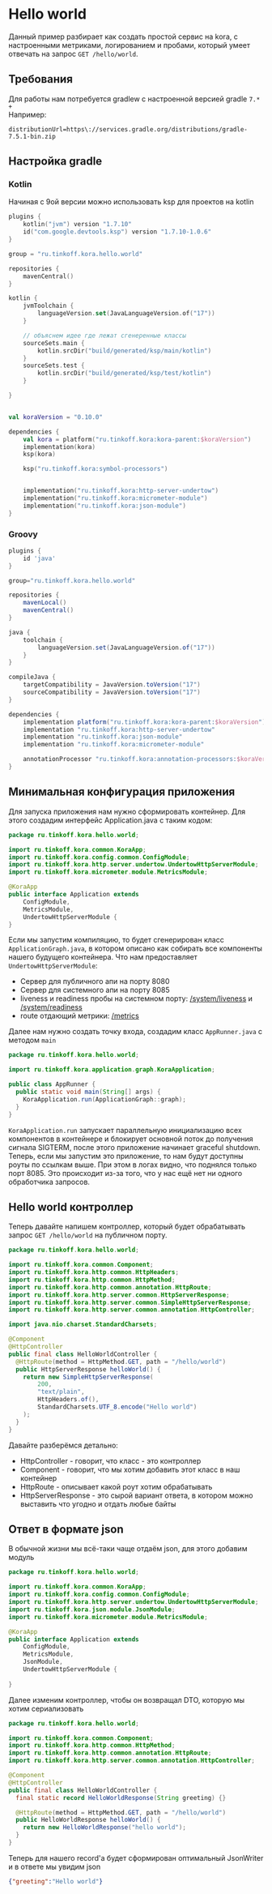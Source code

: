 # Hello world

Данный пример разбирает как создать простой сервис на kora, с настроенными метриками, логированием и пробами, который умеет отвечать на запрос `GET /hello/world`.

## Требования

Для работы нам потребуется gradlew с настроенной версией gradle `7.* +`  
Например:

```properties
distributionUrl=https\://services.gradle.org/distributions/gradle-7.5.1-bin.zip
```

## Настройка gradle 

### Kotlin
Начиная с 9ой версии можно использовать ksp для проектов на kotlin
```kotlin
plugins {
    kotlin("jvm") version "1.7.10"
    id("com.google.devtools.ksp") version "1.7.10-1.0.6"
}

group = "ru.tinkoff.kora.hello.world"

repositories {
    mavenCentral()
}

kotlin {
    jvmToolchain {
        languageVersion.set(JavaLanguageVersion.of("17"))
    }

    // объяснем идее где лежат сгенеренные классы
    sourceSets.main {
        kotlin.srcDir("build/generated/ksp/main/kotlin")
    }
    sourceSets.test {
        kotlin.srcDir("build/generated/ksp/test/kotlin")
    }

}


val koraVersion = "0.10.0"

dependencies {
    val kora = platform("ru.tinkoff.kora:kora-parent:$koraVersion")
    implementation(kora)
    ksp(kora)

    ksp("ru.tinkoff.kora:symbol-processors")


    implementation("ru.tinkoff.kora:http-server-undertow")
    implementation("ru.tinkoff.kora:micrometer-module")
    implementation("ru.tinkoff.kora:json-module")
}
```


### Groovy

```groovy
plugins {
    id 'java'
}

group="ru.tinkoff.kora.hello.world"

repositories {
    mavenLocal()
    mavenCentral()
}

java {
    toolchain {
        languageVersion.set(JavaLanguageVersion.of("17"))
    }
}

compileJava {
    targetCompatibility = JavaVersion.toVersion("17")
    sourceCompatibility = JavaVersion.toVersion("17")
}

dependencies {
    implementation platform("ru.tinkoff.kora:kora-parent:$koraVersion")
    implementation "ru.tinkoff.kora:http-server-undertow"
    implementation "ru.tinkoff.kora:json-module"
    implementation "ru.tinkoff.kora:micrometer-module"

    annotationProcessor "ru.tinkoff.kora:annotation-processors:$koraVersion"
}
```



## Минимальная конфигурация приложения

Для запуска приложения нам нужно сформировать контейнер. Для этого создадим интерфейс Application.java с таким кодом:

```java
package ru.tinkoff.kora.hello.world;

import ru.tinkoff.kora.common.KoraApp;
import ru.tinkoff.kora.config.common.ConfigModule;
import ru.tinkoff.kora.http.server.undertow.UndertowHttpServerModule;
import ru.tinkoff.kora.micrometer.module.MetricsModule;

@KoraApp
public interface Application extends
    ConfigModule,
    MetricsModule,
    UndertowHttpServerModule {
}
```

Если мы запустим компиляцию, то будет сгенерирован класс `ApplicationGraph.java`, в котором описано как собирать все компоненты нашего будущего контейнера.
Что нам предоставляет `UndertowHttpServerModule`:

* Сервер для публичного апи на порту 8080 
* Сервер для системного апи на порту 8085
* liveness и readiness пробы на системном порту: [/system/liveness](http://localhost:8085/system/liveness) и [/system/readiness](http://localhost:8085/system/readiness)    
* route отдающий метрики: [/metrics](http://localhost:8085/metrics)

Далее нам нужно создать точку входа, создадим класс `AppRunner.java` с методом `main`

```java
package ru.tinkoff.kora.hello.world;

import ru.tinkoff.kora.application.graph.KoraApplication;

public class AppRunner {
  public static void main(String[] args) {
    KoraApplication.run(ApplicationGraph::graph);
  }
}
```

`KoraApplication.run` запускает параллельную инициализацию всех компонентов в контейнере и блокирует основной поток до получения сигнала SIGTERM, после этого приложение начинает graceful shutdown.
Теперь, если мы запустим это приложение, то нам будут доступны роуты по ссылкам выше.
При этом в логах видно, что поднялся только порт 8085. Это происходит из-за того, что у нас ещё нет ни одного обработчика запросов. 

## Hello world контроллер
Теперь давайте напишем контроллер, который будет обрабатывать запрос `GET /hello/world` на публичном порту.  

```java
package ru.tinkoff.kora.hello.world;

import ru.tinkoff.kora.common.Component;
import ru.tinkoff.kora.http.common.HttpHeaders;
import ru.tinkoff.kora.http.common.HttpMethod;
import ru.tinkoff.kora.http.common.annotation.HttpRoute;
import ru.tinkoff.kora.http.server.common.HttpServerResponse;
import ru.tinkoff.kora.http.server.common.SimpleHttpServerResponse;
import ru.tinkoff.kora.http.server.common.annotation.HttpController;

import java.nio.charset.StandardCharsets;

@Component
@HttpController
public final class HelloWorldController {
  @HttpRoute(method = HttpMethod.GET, path = "/hello/world")
  public HttpServerResponse helloWorld() {
    return new SimpleHttpServerResponse(
        200,
        "text/plain",
        HttpHeaders.of(),
        StandardCharsets.UTF_8.encode("Hello world")
    );
  }
}
```

Давайте разберёмся детально:

* HttpController - говорит, что класс - это контроллер
* Component - говорит, что мы хотим добавить этот класс в наш контейнер
* HttpRoute - описывает какой роут хотим обрабатывать
* HttpServerResponse - это сырой вариант ответа, в котором можно выставить что угодно и отдать любые байты

## Ответ в формате json
В обычной жизни мы всё-таки чаще отдаём json, для этого добавим модуль   

```java
package ru.tinkoff.kora.hello.world;

import ru.tinkoff.kora.common.KoraApp;
import ru.tinkoff.kora.config.common.ConfigModule;
import ru.tinkoff.kora.http.server.undertow.UndertowHttpServerModule;
import ru.tinkoff.kora.json.module.JsonModule;
import ru.tinkoff.kora.micrometer.module.MetricsModule;

@KoraApp
public interface Application extends
    ConfigModule,
    MetricsModule,
    JsonModule,
    UndertowHttpServerModule {
  
}
```

Далее изменим контроллер, чтобы он возвращал DTO, которую мы хотим сериализовать

```java
package ru.tinkoff.kora.hello.world;

import ru.tinkoff.kora.common.Component;
import ru.tinkoff.kora.http.common.HttpMethod;
import ru.tinkoff.kora.http.common.annotation.HttpRoute;
import ru.tinkoff.kora.http.server.common.annotation.HttpController;

@Component
@HttpController
public final class HelloWorldController {
  final static record HelloWorldResponse(String greeting) {}

  @HttpRoute(method = HttpMethod.GET, path = "/hello/world")
  public HelloWorldResponse helloWorld() {
    return new HelloWorldResponse("hello world");
  }
}
```

Теперь для нашего record'а будет сформирован оптимальный JsonWriter и в ответе мы увидим json

```json
{"greeting":"Hello world"}
```
